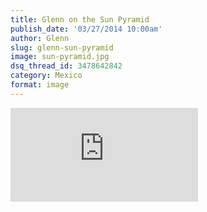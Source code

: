 ```yaml
---
title: Glenn on the Sun Pyramid
publish_date: '03/27/2014 10:00am'
author: Glenn
slug: glenn-sun-pyramid
image: sun-pyramid.jpg
dsq_thread_id: 3478642842
category: Mexico
format: image
---
```

![](https://www.facebook.com/photo.php?fbid=10153940673635437&set=a.10153940673575437.1073741837.648515436&type=1)